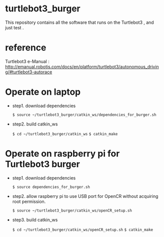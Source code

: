 # turtlebot3_burger

This repository contains all the software that runs on the Turtlebot3 , and just test .

# reference

Turtlebot3 e-Manual  :  http://emanual.robotis.com/docs/en/platform/turtlebot3/autonomous_driving/#turtlebot3-autorace

# Operate on laptop

* step1. download dependencies

  `$ source ~/turtlebot3_burger/catkin_ws/dependencies_for_burger.sh`

* step2. build catkin_ws
  
  `$ cd ~/turtlebot3_burger/catkin_ws`
  `$ catkin_make`

# Operate on raspberry pi for Turtlebot3 burger

* step1. download dependencies

  `$ source dependencies_for_burger.sh`

* step2. allow raspberry pi to use USB port for OpenCR without acquiring root permission.
  
  `$ source ~/turtlebot3_burger/catkin_ws/openCR_setup.sh`

* step3. build catkin_ws
  
  `$ cd ~/turtlebot3_burger/catkin_ws/openCR_setup.sh`
  `$ catkin_make`
